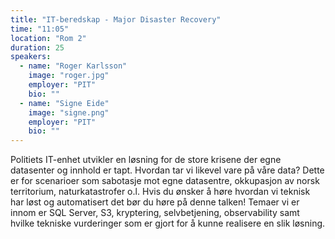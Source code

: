 ```yaml
---
title: "IT-beredskap - Major Disaster Recovery"
time: "11:05"
location: "Rom 2"
duration: 25
speakers:
  - name: "Roger Karlsson"
    image: "roger.jpg"
    employer: "PIT"
    bio: ""
  - name: "Signe Eide"
    image: "signe.png"
    employer: "PIT"
    bio: ""
---
```


Politiets IT-enhet utvikler en løsning for de store krisene der egne datasenter og innhold er tapt. Hvordan tar vi likevel vare på våre data? Dette er for scenarioer som sabotasje mot egne datasentre, okkupasjon av norsk territorium, naturkatastrofer o.l. Hvis du ønsker å høre hvordan vi teknisk har løst og automatisert det bør du høre på denne talken! Temaer vi er innom er SQL Server, S3, kryptering, selvbetjening, observability samt hvilke tekniske vurderinger som er gjort for å kunne realisere en slik løsning.
